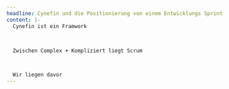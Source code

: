 ```yaml
---
headline: Cynefin und die Positionierung von einem Entwicklungs Sprint
content: |-
  Cynefin ist ein Framwork



  Zwischen Complex + Kompliziert liegt Scrum



  Wir liegen davor
---
```


